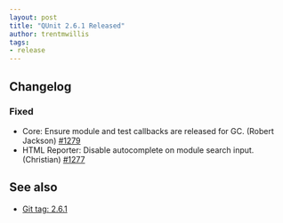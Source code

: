 ```yaml
---
layout: post
title: "QUnit 2.6.1 Released"
author: trentmwillis
tags:
- release
---
```


## Changelog

### Fixed

* Core: Ensure module and test callbacks are released for GC. (Robert Jackson) [#1279](https://github.com/qunitjs/qunit/pull/1279)
* HTML Reporter: Disable autocomplete on module search input. (Christian) [#1277](https://github.com/qunitjs/qunit/pull/1277)

## See also

* [Git tag: 2.6.1](https://github.com/qunitjs/qunit/releases/tag/2.6.1)
